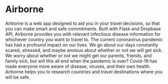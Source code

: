 # Airborne

Airborne is a web app designed to aid you in your travel decisions, so that you can make smart and safe commitments. Built with Flask and Dropbase API, Airborne provides you with relevant infectious disease information for whichever country you want to travel to. The current coronavirus pandemic has had a profound impact on our lives. We go about our days constantly scared, stressed, and maybe anxious about whether or not we will get sick. We worry about whether or not we might get our parents, friends, and family sick, but will this all end when the pandemic is over? Covid-19 has made everyone more aware of disease, viruses, and their own health. Airborne helps you to research countries and travel destinations where you will be safe.
